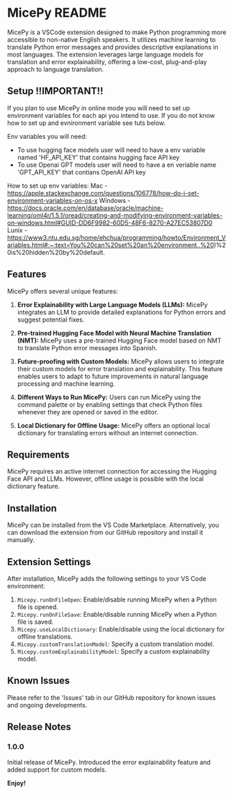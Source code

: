 # MicePy README

MicePy is a VSCode extension designed to make Python programming more accessible to non-native English speakers. It utilizes machine learning to translate Python error messages and provides descriptive explanations in most languages. The extension leverages large language models for translation and error explainability, offering a low-cost, plug-and-play approach to language translation.

## Setup !!IMPORTANT!!

If you plan to use MicePy in online mode you will need to set up environment variables for each api you intend to use. If you do not know how to set up and evnironment variable see tuts below. 

Env variables you will need:
- To use hugging face models user will need to have a env variable named 'HF_API_KEY' that contains hugging face API key
- To use Openai GPT models user will need to have a en veriable name 'GPT_API_KEY' that contians OpenAI API key

How to set up env variables: 
Mac - https://apple.stackexchange.com/questions/106778/how-do-i-set-environment-variables-on-os-x
Windows - https://docs.oracle.com/en/database/oracle/machine-learning/oml4r/1.5.1/oread/creating-and-modifying-environment-variables-on-windows.html#GUID-DD6F9982-60D5-48F6-8270-A27EC53807D0
Lunix - https://www3.ntu.edu.sg/home/ehchua/programming/howto/Environment_Variables.html#:~:text=You%20can%20set%20an%20environment,.%20)%20is%20hidden%20by%20default.

## Features

MicePy offers several unique features:

1. **Error Explainability with Large Language Models (LLMs):** MicePy integrates an LLM to provide detailed explanations for Python errors and suggest potential fixes.

2. **Pre-trained Hugging Face Model with Neural Machine Translation (NMT):** MicePy uses a pre-trained Hugging Face model based on NMT to translate Python error messages into Spanish. 

3. **Future-proofing with Custom Models:** MicePy allows users to integrate their custom models for error translation and explainability. This feature enables users to adapt to future improvements in natural language processing and machine learning.

4. **Different Ways to Run MicePy:** Users can run MicePy using the command palette or by enabling settings that check Python files whenever they are opened or saved in the editor.

5. **Local Dictionary for Offline Usage:** MicePy offers an optional local dictionary for translating errors without an internet connection.

## Requirements

MicePy requires an active internet connection for accessing the Hugging Face API and LLMs. However, offline usage is possible with the local dictionary feature.

## Installation

MicePy can be installed from the VS Code Marketplace. Alternatively, you can download the extension from our GitHub repository and install it manually.

## Extension Settings

After installation, MicePy adds the following settings to your VS Code environment:

1. `Micepy.runOnFileOpen`: Enable/disable running MicePy when a Python file is opened.
2. `Micepy.runOnFileSave`: Enable/disable running MicePy when a Python file is saved.
3. `Micepy.useLocalDictionary`: Enable/disable using the local dictionary for offline translations.
4. `Micepy.customTranslationModel`: Specify a custom translation model.
5. `Micepy.customExplainabilityModel`: Specify a custom explainability model.

## Known Issues

Please refer to the 'Issues' tab in our GitHub repository for known issues and ongoing developments.

## Release Notes

### 1.0.0

Initial release of MicePy.
Introduced the error explainability feature and added support for custom models.

**Enjoy!**
